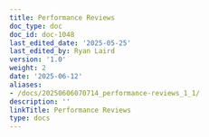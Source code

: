 ```yaml
---
title: Performance Reviews
doc_type: doc
doc_id: doc-1048
last_edited_date: '2025-05-25'
last_edited_by: Ryan Laird
version: '1.0'
weight: 2
date: '2025-06-12'
aliases:
- /docs/20250606070714_performance-reviews_1_1/
description: ''
linkTitle: Performance Reviews
type: docs
---
```


